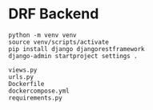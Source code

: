 # DRF Backend

    python -m venv venv
    source venv/scripts/activate
    pip install django djangorestframework
    django-admin startproject settings .

    views.py
    urls.py
    Dockerfile
    dockercompose.yml
    requirements.py
